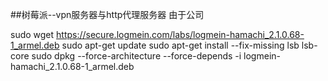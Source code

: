 ##树莓派--vpn服务器与http代理服务器
由于公司


sudo wget https://secure.logmein.com/labs/logmein-hamachi_2.1.0.68-1_armel.deb
sudo apt-get update
sudo apt-get install --fix-missing lsb lsb-core
sudo dpkg --force-architecture --force-depends -i logmein-hamachi_2.1.0.68-1_armel.deb

